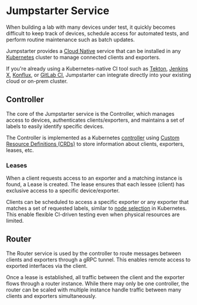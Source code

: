 # Jumpstarter Service

When building a lab with many devices under test, it quickly becomes difficult
to keep track of devices, schedule access for automated tests, and perform
routine maintenance such as batch updates.

Jumpstarter provides a [Cloud Native](https://www.cncf.io/) service that can be
installed in any [Kubernetes](https://kubernetes.io/) cluster to manage
connected clients and exporters.

If you're already using a Kubernetes-native CI tool such as
[Tekton](https://tekton.dev/), [Jenkins X](https://jenkins-x.io/),
[Konflux](https://konflux-ci.dev), or [GitLab
CI](https://docs.gitlab.com/user/clusters/agent/ci_cd_workflow/), Jumpstarter
can integrate directly into your existing cloud or on-prem cluster.

## Controller

The core of the Jumpstarter service is the Controller, which manages access to
devices, authenticates clients/exporters, and maintains a set of labels to
easily identify specific devices.

The Controller is implemented as a Kubernetes
[controller](https://github.com/jumpstarter-dev/jumpstarter-controller) using
[Custom Resource Definitions
(CRDs)](https://kubernetes.io/docs/concepts/extend-kubernetes/api-extension/custom-resources/)
to store information about clients, exporters, leases, etc.

### Leases

When a client requests access to an exporter and a matching instance is found, a
Lease is created. The lease ensures that each lessee (client) has exclusive
access to a specific device/exporter.

Clients can be scheduled to access a specific exporter or any exporter that
matches a set of requested labels, similar to [node
selection](https://kubernetes.io/docs/concepts/scheduling-eviction/assign-pod-node/#nodeselector)
in Kubernetes. This enable flexible CI-driven testing even when physical
resources are limited.

## Router

The Router service is used by the controller to route messages between clients
and exporters through a gRPC tunnel. This enables remote access to exported
interfaces via the client.

Once a lease is established, all traffic between the client and the exporter
flows through a router instance. While there may only be one controller, the
router can be scaled with multiple instance handle traffic between many clients
and exporters simultaneously.
